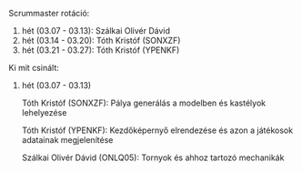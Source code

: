Scrummaster rotáció:
1. hét (03.07 - 03.13): Szálkai Olivér Dávid
2. hét (03.14 - 03.20): Tóth Kristóf (SONXZF)
3. hét (03.21 - 03.27): Tóth Kristóf (YPENKF)

Ki mit csinált:
1. hét (03.07 - 03.13)
    
    Tóth Kristóf (SONXZF): Pálya generálás a modelben és kastélyok lehelyezése

    Tóth Kristóf (YPENKF): Kezdőképernyő elrendezése és azon a játékosok adatainak megjelenítése

    Szálkai Olivér Dávid (ONLQ05): Tornyok és ahhoz tartozó mechanikák
